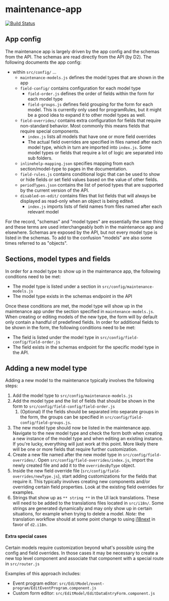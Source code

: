 # maintenance-app

[![Build Status](https://travis-ci.org/dhis2/maintenance-app.svg?branch=master)](https://travis-ci.org/dhis2/maintenance-app)


## App config

The maintenance app is largely driven by the app config and the schemas from the API. The schemas are read directly
from the API (by D2). The following documents the app config: 

- within `src/config/` ...
    - `maintenance-models.js` defines the model types that are shown in the app
    - `field-config/` contains configuration for each model type
        - `field-order.js` defines the order of fields within the form for each model type
        - `field-groups.js` defines field grouping for the form for each model. This is currently only used for
           programRules, but it might be a good idea to expand it to other model types as well.
    - `field-overrides/` contains extra configuration for fields that require non-standard behavior. Most commonly this
      means fields that require special components.
        - `index.js` lists all models that have one or more field overrides
        - The actual field overrides are specified in files named after each model type, which in turn are imported into
          `index.js`. Some model types or fields that require a lot of logic are separated into sub folders.
    - `inlinehelp-mapping.json` specifies mapping from each section/model-type to pages in the documentation.
    - `field-rules.js` contains conditional logic that can be used to show or hide fields or set field values based on
      the value of other fields.
    - `periodTypes.json` contains the list of period types that are supported by the current version of the API.
    - `disabled-on-edit/` contains files that list fields that will always be displayed as read-only when an object is
      being edited.
        - `index.js` imports lists of field names from files named after each relevant model

For the record, "schemas" and "model types" are essentially the same thing and these terms are used interchangeably
both in the maintenance app and elsewhere. Schemas are exposed by the API, but not every model type is listed in the
schemas. To add to the confusion "models" are also some times referred to as "objects".


## Sections, model types and fields

In order for a model type to show up in the maintenance app, the following conditions need to be met:

- The model type is listed under a section in `src/config/maintenance-models.js`
- The model type exists in the schemas endpoint in the API

Once these conditions are met, the model type will show up in the maintenance app under the section specified in
`maintenance-models.js`. When creating or editing models of the new type, the form will by default only contain a
handful of predefined fields. In order for additional fields to be shown in the form, the following conditions need to
be met:

- The field is listed under the model type in `src/config/field-config/field-order.js`
- The field exists in the schemas endpoint for the specific model type in the API. 


## Adding a new model type

Adding a new model to the maintenance typically involves the following steps:

1. Add the model type to `src/config/maintenance-models.js`
2. Add the model type and the list of fields that should be shown in the form to
   `src/config/field-config/field-order.js`
   1. (Optional) If the fields should be separated into separate groups in the form, the groups can be specified in
      `src/config/field-config/field-groups.js`.
3. The new model type should now be listed in the maintenance app. Navigate to the new model type and check the form
   both when creating a new instance of the model type and when editing an existing instance. If you're lucky,
   everything will just work at this point. More likely there will be one or more fields that require further
   customization.
4. Create a new file named after the new model type in `src/config/field-overrides/`.
   Open `src/config/field-overrides/index.js`, import the newly created file and add it to the `overridesByType` object.
5. Inside the new field override file (`src/config/field-overrides/newType.js`), start adding customizations for the
   fields that require it. This typically involves creating new components and/or overriding certain field properties.
   Look at the existing field overrides for examples.
6. Strings that show up as `** string **` in the UI lack translations. These will need to be added to the translations
   files located in `src/i18n/`. Some strings are generated dynamically and may only show up in certain situations, for
   example when trying to delete a model. _Note:_ the translation workflow should at some point change to using
   [i18next](https://www.i18next.com/) in favor of `d2.i18n`.


#### Extra special cases

Certain models require customization beyond what's possible using the config and field overrides. In those cases it may
be necessary to create a new top level component and associate that component with a special route in `src/router.js`

Examples of this approach includes:

- Event program editor: `src/EditModel/event-program/EditEventProgram.component.js`
- Custom form editor: `src/EditModel/EditDataEntryForm.component.js`
